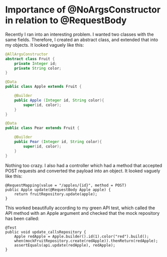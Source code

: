 # Importance of @NoArgsConstructor in relation to @RequestBody


Recently I ran into an interesting problem. I wanted two classes with the same fields. Therefore, I created an abstract class, and extended that into my objects. It looked vaguely like this:

```java
@AllArgsConstructor
abstract class Fruit {
	private Integer id;
	private String color;
}
```

```java
@Data
public class Apple extends Fruit {

	@Builder
	public Apple (Integer id, String color){
		super(id, color);
	}
}
```
```java
@Data
public class Pear extends Fruit {

	@Builder
	public Pear (Integer id, String color){
		super(id, color);
	}
}
```

Nothing too crazy. I also had a controller which had a method that accepted POST requests and converted the payload into an object. It looked vaguely like this:

```
@RequestMapping(value = "/apples/{id}", method = POST)
public Apple update(@RequestBody Apple apple) {
	return fruitRepository.update(apple);
}

```

This worked beautifully according to my green API test, which called the API method with an Apple argument and checked that the mock repository has been called: 

```
@Test
public void update_callsRepository {
	Apple redApple = Apple.builder().id(1).color("red").build();
	when(mockFruitRepository.create(redApple)).thenReturn(redApple);
	assertEquals(api.update(redApple), redApple);
}
```